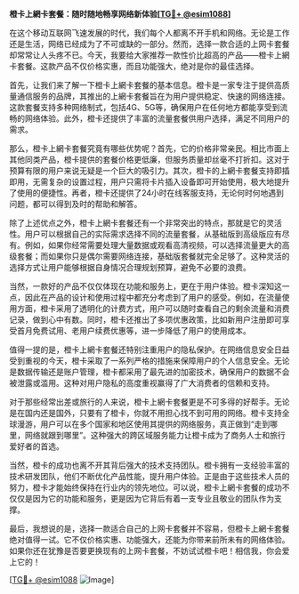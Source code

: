 **橙卡上網卡套餐：随时随地畅享网络新体验[[TG💪+ @esim1088](https://t.me/s/esim1088)]**

在这个移动互联网飞速发展的时代，我们每个人都离不开手机和网络。无论是工作还是生活，网络已经成为了不可或缺的一部分。然而，选择一款合适的上网卡套餐却常常让人头疼不已。今天，我要给大家推荐一款性价比超高的产品——橙卡上網卡套餐。这款产品不仅价格实惠，而且功能强大，绝对是你的最佳选择。

首先，让我们来了解一下橙卡上網卡套餐的基本信息。橙卡是一家专注于提供高质量通信服务的品牌，其推出的上網卡套餐旨在为用户提供稳定、快速的网络连接。这款套餐支持多种网络制式，包括4G、5G等，确保用户在任何地方都能享受到流畅的网络体验。此外，橙卡还提供了丰富的流量套餐供用户选择，满足不同用户的需求。

那么，橙卡上網卡套餐究竟有哪些优势呢？首先，它的价格非常亲民。相比市面上其他同类产品，橙卡提供的套餐价格更低廉，但服务质量却丝毫不打折扣。这对于预算有限的用户来说无疑是一个巨大的吸引力。其次，橙卡的上網卡套餐支持即插即用，无需复杂的设置过程，用户只需将卡片插入设备即可开始使用，极大地提升了使用的便捷性。再者，橙卡还提供了24小时在线客服支持，无论何时何地遇到问题，都可以得到及时的帮助和解答。

除了上述优点之外，橙卡上網卡套餐还有一个非常突出的特点，那就是它的灵活性。用户可以根据自己的实际需求选择不同的流量套餐，从基础版到高级版应有尽有。例如，如果你经常需要处理大量数据或观看高清视频，可以选择流量更大的高级套餐；而如果你只是偶尔需要网络连接，基础版套餐就完全足够了。这种灵活的选择方式让用户能够根据自身情况合理规划预算，避免不必要的浪费。

当然，一款好的产品不仅仅体现在功能和服务上，更在于用户体验。橙卡深知这一点，因此在产品的设计和使用过程中都充分考虑到了用户的感受。例如，在流量使用方面，橙卡采用了透明化的计费方式，用户可以随时查看自己的剩余流量和消费记录，做到心中有数。同时，橙卡还推出了多项优惠政策，比如新用户注册即可享受首月免费试用、老用户续费优惠等，进一步降低了用户的使用成本。

值得一提的是，橙卡上網卡套餐还特别注重用户的隐私保护。在网络信息安全日益受到重视的今天，橙卡采取了一系列严格的措施来保障用户的个人信息安全。无论是数据传输还是账户管理，橙卡都采用了最先进的加密技术，确保用户的数据不会被泄露或滥用。这种对用户隐私的高度重视赢得了广大消费者的信赖和支持。

对于那些经常出差或旅行的人来说，橙卡上網卡套餐更是不可多得的好帮手。无论是在国内还是国外，只要有了橙卡，你就不用担心找不到可用的网络。橙卡支持全球漫游，用户可以在多个国家和地区使用其提供的网络服务，真正做到“走到哪里，网络就跟到哪里”。这种强大的跨区域服务能力让橙卡成为了商务人士和旅行爱好者的首选。

当然，橙卡的成功也离不开其背后强大的技术支持团队。橙卡拥有一支经验丰富的技术研发团队，他们不断优化产品性能，提升用户体验。正是由于这些技术人员的努力，橙卡才能始终保持在行业内的领先地位。可以说，橙卡上網卡套餐的成功不仅仅是因为它的功能和服务，更是因为它背后有着一支专业且敬业的团队作为支撑。

最后，我想说的是，选择一款适合自己的上网卡套餐并不容易，但橙卡上網卡套餐绝对值得一试。它不仅价格实惠、功能强大，还能为你带来前所未有的网络体验。如果你还在犹豫是否要更换现有的上网卡套餐，不妨试试橙卡吧！相信我，你会爱上它的！

[[TG💪+ @esim1088](https://t.me/s/esim1088) ![Image](https://i.postimg.cc/4NQfJmqS/Snipaste-2025-05-13-00-14-12.png)]